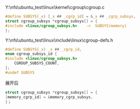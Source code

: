 Y:\nfs\ubuntu_test\linux\kernel\cgroup\cgroup.c

```c
#define SUBSYS(_x) [_x ## _cgrp_id] = &_x ## _cgrp_subsys,
struct cgroup_subsys *cgroup_subsys[] = {
#include <linux/cgroup_subsys.h>	->	SUBSYS(memory)
};

```

Y:\nfs\ubuntu_test\linux\include\linux\cgroup-defs.h

```c
#define SUBSYS(_x) _x ## _cgrp_id,
enum cgroup_subsys_id {
#include <linux/cgroup_subsys.h>
	CGROUP_SUBSYS_COUNT,
};
#undef SUBSYS
```

展开后

```c
struct cgroup_subsys *cgroup_subsys[] = {
[memory_cgrp_id] = &memory_cgrp_subsys,
}；
```


